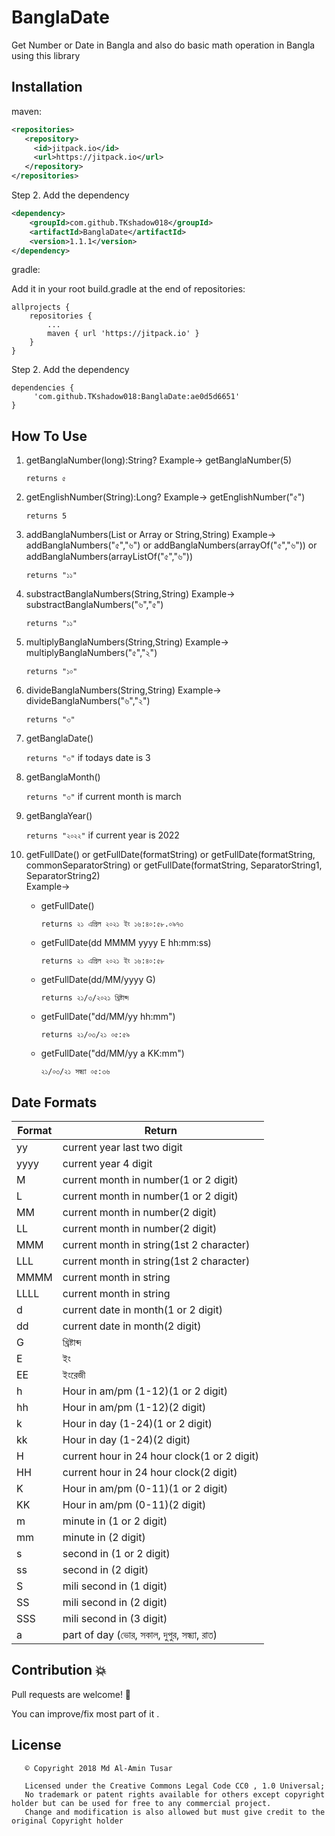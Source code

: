 # BanglaDate
Get Number or Date in Bangla and also do basic math operation in Bangla using this library

## Installation

maven:
```xml
<repositories>
   <repository>
     <id>jitpack.io</id>
     <url>https://jitpack.io</url>
   </repository>
</repositories>
```
 
Step 2. Add the dependency
```xml
<dependency>
    <groupId>com.github.TKshadow018</groupId>
    <artifactId>BanglaDate</artifactId>
    <version>1.1.1</version>
</dependency>
```
gradle:
	
Add it in your root build.gradle at the end of repositories:
	
    allprojects {
        repositories {
            ...
            maven { url 'https://jitpack.io' }
        }
    }


Step 2. Add the dependency

    dependencies {
         'com.github.TKshadow018:BanglaDate:ae0d5d6651'
    }

## How To Use

1. getBanglaNumber(long):String?
    Example-> 
      getBanglaNumber(5) 

      `returns ৫`


2. getEnglishNumber(String):Long?
    Example-> 
      getEnglishNumber("৫") 

      `returns 5`


3. addBanglaNumbers(List<Sting> or Array<String> or String,String)
    Example-> 
      addBanglaNumbers("৫","৬") or
      addBanglaNumbers(arrayOf("৫","৬")) or
      addBanglaNumbers(arrayListOf("৫","৬"))

      `returns "১১"`
      
4. substractBanglaNumbers(String,String)
    Example-> 
       substractBanglaNumbers("৬","৫")
       
      `returns "১১"`

5. multiplyBanglaNumbers(String,String)
    Example-> 
      multiplyBanglaNumbers("৫","২")

      `returns "১০"`

6. divideBanglaNumbers(String,String)
    Example-> 
      divideBanglaNumbers("৬","২")

      `returns "৩"`
      
7. getBanglaDate()

      `returns "৩"` if todays date is 3
      
8. getBanglaMonth()

      `returns "৩"` if current month is march
      
9. getBanglaYear()

      `returns "২০২২"` if current year is 2022
      
10. getFullDate() or getFullDate(formatString)  or getFullDate(formatString, commonSeparatorString)  or getFullDate(formatString, SeparatorString1, SeparatorString2)  
    Example-> 
     * getFullDate()
      
        `returns ২১ এপ্রিল ২০২১ ইং ১৬:৪০:৫৮.০৯৭৩`
	
     * getFullDate(dd MMMM yyyy E hh:mm:ss)
      
        `returns ২১ এপ্রিল ২০২১ ইং ১৬:৪০:৫৮`

     * getFullDate(dd/MM/yyyy G)
      
        `returns ২১/৩/২০২১ খ্রিষ্টাব্দ`
	
    * getFullDate("dd/MM/yy hh:mm")
      
        `returns ২১/০৩/২১ ০৫:৫৯`
	
    * getFullDate("dd/MM/yy a KK:mm")

        `২১/০৩/২১ সন্ধ্যা ০৫:৩৬`
	
	
	
## Date Formats
| Format | Return |
| --- | --- |
| yy | current year last two digit |
| yyyy | current year 4 digit |
| M | current month in number(1 or 2 digit) |
| L | current month in number(1 or 2 digit) |
| MM | current month in number(2 digit) |
| LL | current month in number(2 digit) |
| MMM | current month in string(1st 2 character) |
| LLL | current month in string(1st 2 character) |
| MMMM | current month in string |
| LLLL | current month in string |
| d | current date in month(1 or 2 digit) |
| dd | current date in month(2 digit) |
| G | খ্রিষ্টাব্দ |
| E | ইং |
| EE | ইংরেজী |
| h | Hour in am/pm (1-12)(1 or 2 digit) |
| hh | Hour in am/pm (1-12)(2 digit) |
| k | Hour in day (1-24)(1 or 2 digit) |
| kk | Hour in day (1-24)(2 digit) |
| H | current hour in 24 hour clock(1 or 2 digit) |
| HH | current hour in 24 hour clock(2 digit) |
| K | Hour in am/pm (0-11)(1 or 2 digit) |
| KK | Hour in am/pm (0-11)(2 digit) |
| m | minute in (1 or 2 digit) |
| mm | minute in (2 digit) |
| s | second in (1 or 2 digit) |
| ss | second in (2 digit) |
| S | mili second in (1 digit) |
| SS | mili second in (2 digit) |
| SSS | mili second in (3 digit) |
| a | part of day (ভোর, সকাল, দুপুর, সন্ধ্যা, রাত) |
       
     
      
## Contribution :collision:

Pull requests are welcome! :clap:

You can improve/fix most part of it . 
      
## License
```
   © Copyright 2018 Md Al-Amin Tusar

   Licensed under the Creative Commons Legal Code CC0 , 1.0 Universal;
   No trademark or patent rights available for others except copyright holder but can be used for free to any commercial project.
   Change and modification is also allowed but must give credit to the original Copyright holder
